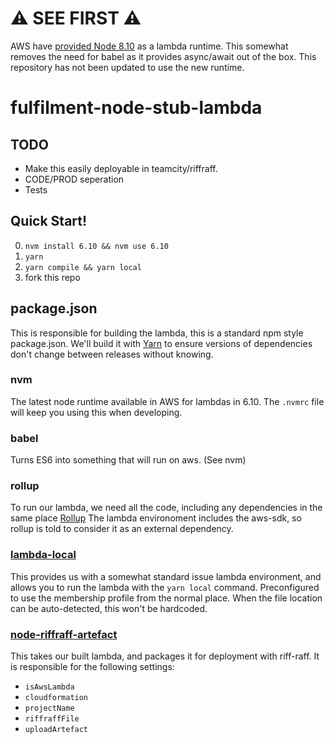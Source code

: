 # ⚠️ SEE FIRST ⚠️

AWS have [provided Node 8.10](https://aws.amazon.com/blogs/compute/node-js-8-10-runtime-now-available-in-aws-lambda/) as a lambda runtime.
This somewhat removes the need for babel as it provides async/await out of the box. This repository has not been updated to use the new runtime.

# fulfilment-node-stub-lambda

## TODO

- Make this easily deployable in teamcity/riffraff.
- CODE/PROD seperation
- Tests

## Quick Start!

0. `nvm install 6.10 && nvm use 6.10`
1. `yarn`
2. `yarn compile && yarn local`
3. fork this repo

## package.json 

This is responsible for building the lambda, this is a standard npm style package.json. We'll build it with [Yarn](https://yarnpkg.com/en/) to ensure versions of dependencies don't change between releases without knowing. 

### nvm

The latest node runtime available in AWS for lambdas in 6.10. The `.nvmrc` file will keep you using this when developing.

### babel 

Turns ES6 into something that will run on aws. (See nvm)

### rollup

To run our lambda, we need all the code, including any dependencies in the same place [Rollup](https://github.com/rollup/rollup) 
The lambda environoment includes the aws-sdk, so rollup is told to consider it as an external dependency. 

### [lambda-local](https://github.com/ashiina/lambda-local)

This provides us with a somewhat standard issue lambda environment, and allows you to run the lambda with the `yarn local` command. Preconfigured to use the membership profile from the normal place. When the file location can be auto-detected, this won't be hardcoded.


### [node-riffraff-artefact](https://github.com/guardian/node-riffraff-artefact)

This takes our built lambda, and packages it for deployment with riff-raff. It is responsible for the following settings:
- `isAwsLambda`
- `cloudformation`
- `projectName`
- `riffraffFile`
- `uploadArtefact`

